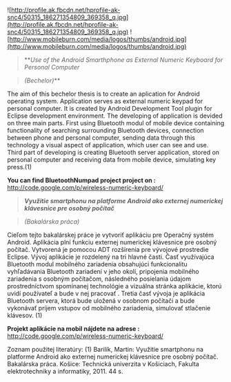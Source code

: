 ![http://profile.ak.fbcdn.net/hprofile-ak-snc4/50315_186271354809_369358_q.jpg](http://profile.ak.fbcdn.net/hprofile-ak-snc4/50315_186271354809_369358_q.jpg)
![http://www.mobileburn.com/media/logos/thumbs/android.jpg](http://www.mobileburn.com/media/logos/thumbs/android.jpg)
> **_Use of the Android Smarthphone as External Numeric Keyboard for Personal Computer_

> _(Bechelor)_**

The aim of this bechelor thesis is to create an aplication for Android operating system. Application serves as external numeric keypad for personal computer. It is created by Android Development Tool plugin for Eclipse development environment. The developing of application is devided on three main parts. First using Bluetooth modul of mobile device containing  functionality of searching surrounding Bluetooth devices, connection between phone and personal computer, sending  data through this technology a visual aspect of application, which user can see and use. Third part of developing is creating Bluetooth server application, stored on personal computer and  receiving data from mobile device, simulating key press.(1)

**You can find BluetoothNumpad project project on :** http://code.google.com/p/wireless-numeric-keyboard/

> _**Využitie smartphonu na platforme Android ako externej numerickej klávesnice pre osobný počítač**_

> _(Bakalárska práca)_

Cieľom tejto bakalárskej práce je vytvoriť  aplikáciu pre Operačný systém Android. Aplikácia plní funkciu externej numerickej klávesnice pre osobný počítač. Vytvorená je pomocou ADT rozšírenia pre vývojové prostredie Eclipse. Vývoj aplikácie je rozdelený na tri hlavné časti. Časť využívajúca  Bluetooth modul mobilného zariadenia obsahujúci funkcionalitu vyhľadávania Bluetooth zariadení v jeho okolí, pripojenia mobilného zariadenia s osobným počítačom, následného posielania údajom prostredníctvom spomínanej technológie a vizuálna stránka aplikácie, ktorú uvidí používateľ a bude v nej pracovať . Tretia časť vývoja je aplikácia Bluetooth servera, ktorá bude uložená v osobnom počítači a bude vykonávať príjem vstupov od mobilného zariadenia, simulovať stlačenie klávesov. (1)


**Projekt aplikácie na mobil nájdete na adrese :** http://code.google.com/p/wireless-numeric-keyboard/


Zoznam použitej literatúry:
(1) Barilík, Martin: Využitie smartphonu na platforme Android ako externej numerickej klávesnice pre osobný počítač. Bakalárska práca. Košice: Technická univerzita v Košiciach, Fakulta elektrotechniky a informatiky, 2011. 44 s.
